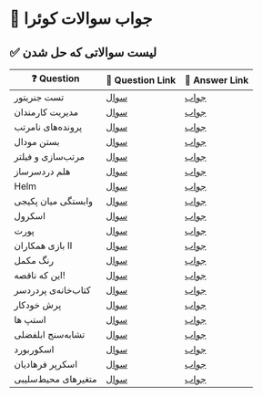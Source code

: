 # 🚀 جواب سوالات کوئرا
## ✅ لیست سوالاتی که حل شدن   

| ❓ Question               | 📄 Question Link                                                                 | 🔗 Answer Link                                |
|--------------------------|----------------------------------------------------------------------------------|-----------------------------------------------|
| تست جنریتور              | [ سوال](https://quera.org/problemset/148128?tab=description)                                   | [جواب](https://github.com/sobhanagh/quera-answers/tree/main/Linux/%D8%AA%D8%B3%D8%AA-%D8%AC%D9%86%D8%B1%DB%8C%D8%AA%D9%88%D8%B1) |
| مدیریت کارمندان          | [ سوال](https://quera.org/problemset/148125?tab=description)                                   | [جواب](https://github.com/sobhanagh/quera-answers/tree/main/Linux/%D9%85%D8%AF%DB%8C%D8%B1%DB%8C%D8%AA-%DA%A9%D8%A7%D8%B1%D9%85%D9%86%D8%AF%D8%A7%D9%86) |
| پرونده‌های نامرتب        | [ سوال](https://quera.org/problemset/236445?tab=description)                                   | [جواب](https://github.com/sobhanagh/quera-answers/tree/main/Linux/%D9%BE%D8%B1%D9%88%D9%86%D8%AF%D9%87%E2%80%8C-%D9%87%D8%A7%DB%8C-%D9%86%D8%A7%D9%85%D8%B1%D8%AA%D8%A8) |
| بستن مودال       | [ سوال](https://quera.org/problemset/265388?tab=description)                                   | [جواب](https://github.com/sobhanagh/quera-answers/tree/main/FrontEnd/%D8%A8%D8%B3%D8%AA%D9%86-%D9%85%D9%88%D8%AF%D8%A7%D9%84) |
| مرتب‌سازی و فیلتر       | [ سوال](https://quera.org/problemset/251306?tab=description)                                   | [جواب](https://github.com/sobhanagh/quera-answers/tree/main/FrontEnd/%D9%85%D8%B1%D8%AA%D8%A8-%E2%80%8C%D8%B3%D8%A7%D8%B2%DB%8C-%D9%88-%D9%81%DB%8C%D9%84%D8%AA%D8%B1) |
|هلم دردسرساز| [ سوال](https://quera.org/problemset/236441?tab=description)                                   | [جواب](https://github.com/sobhanagh/quera-answers/tree/main/DevOps/%D9%87%D9%84%D9%85-%D8%AF%D8%B1%D8%AF%D8%B3%D8%B1%D8%B3%D8%A7%D8%B2) |
|Helm| [ سوال](https://quera.org/problemset/88645)                                   | [جواب](https://github.com/sobhanagh/quera-answers/tree/main/DevOps/Helm) |
|وابستگی میان پکیجی| [ سوال](https://quera.org/problemset/136630)                                   | [جواب](https://github.com/sobhanagh/quera-answers/tree/main/DevOps/%D9%88%D8%A7%D8%A8%D8%B3%D8%AA%DA%AF%DB%8C-%D9%85%DB%8C%D8%A7%D9%86-%D9%BE%DA%A9%DB%8C%D8%AC%DB%8C) |
|اسکرول| [ سوال](https://quera.org/problemset/291596)                                   | [جواب](https://github.com/sobhanagh/quera-answers/tree/main/FrontEnd/%D8%A7%D8%B3%DA%A9%D8%B1%D9%88%D9%84) |
|پورت| [ سوال](https://quera.org/problemset/291597)                                   | [جواب](https://github.com/sobhanagh/quera-answers/tree/main/FrontEnd/%D9%BE%D9%88%D8%B1%D8%AA) |
|بازی همکاران II| [ سوال](https://quera.org/problemset/244097)                                   | [جواب](https://github.com/sobhanagh/quera-answers/tree/main/FrontEnd/%D8%A8%D8%A7%D8%B2%DB%8C-%D9%87%D9%85%DA%A9%D8%A7%D8%B1%D8%A7%D9%86-II) |
|رنگ مکمل| [ سوال](https://quera.org/problemset/244098)                                   | [جواب](https://github.com/sobhanagh/quera-answers/tree/main/FrontEnd/%D8%B1%D9%86%DA%AF-%D9%85%DA%A9%D9%85%D9%84) |
|این که ناقصه!| [ سوال](https://quera.org/problemset/134356)                                   | [جواب](https://github.com/sobhanagh/quera-answers/tree/main/FrontEnd/%D8%A7%DB%8C%D9%86-%DA%A9%D9%87-%D9%86%D8%A7%D9%82%D8%B5%D9%87-!) |
|کتاب‌خانه‌ی پردردسر| [ سوال](https://quera.org/problemset/181681)                                   | [جواب](https://github.com/sobhanagh/quera-answers/tree/main/Golang/%DA%A9%D8%AA%D8%A7%D8%A8-%D8%AE%D8%A7%D9%86%D9%87-%DB%8C-%D9%BE%D8%B1-%D8%AF%D8%B1%D8%AF%D8%B3%D8%B1) |
|پرش خودکار| [ سوال](https://quera.org/problemset/220649)                                   | [جواب](https://github.com/sobhanagh/quera-answers/tree/main/FrontEnd/%D9%BE%D8%B1%D8%B4-%D8%AE%D9%88%D8%AF%DA%A9%D8%A7%D8%B1) |
|استپ ها| [ سوال](https://quera.org/problemset/183834)                                   | [جواب](https://github.com/sobhanagh/quera-answers/tree/main/FrontEnd/%D8%A7%D8%B3%D8%AA%D9%BE-%D9%87%D8%A7) |
|تشابه‌سنج ابلفضلی| [ سوال](https://quera.org/problemset/291524)                                   | [جواب](https://github.com/sobhanagh/quera-answers/tree/main/Linux/%D8%AA%D8%B4%D8%A7%D8%A8%D9%87-%D8%B3%D9%86%D8%AC-%D8%A7%D8%A8%D9%84%D9%81%D8%B6%D9%84%DB%8C) |
|اسکوربورد| [ سوال](https://quera.org/problemset/234267)                                   | [جواب](https://github.com/sobhanagh/quera-answers/tree/main/FrontEnd/%D8%A7%D8%B3%DA%A9%D9%88%D8%B1%D8%A8%D9%88%D8%B1%D8%AF) |
|اسکرپر فرهادیان| [ سوال](https://quera.org/problemset/291525)                                   | [جواب](https://github.com/sobhanagh/quera-answers/tree/main/DevOps/%D8%A7%D8%B3%DA%A9%D8%B1%D9%BE%D8%B1-%D9%81%D8%B1%D9%87%D8%A7%D8%AF%DB%8C%D8%A7%D9%86) |
|متغیر‌های محیط‌سلیبی| [ سوال](https://quera.org/problemset/291523)                                   | [جواب](https://github.com/sobhanagh/quera-answers/tree/main/Linux/%D9%85%D8%AA%D8%BA%DB%8C%D8%B1-%E2%80%8C%D9%87%D8%A7%DB%8C-%D9%85%D8%AD%DB%8C%D8%B7-%E2%80%8C%D8%B3%D9%84%DB%8C%D8%A8%DB%8C) |
